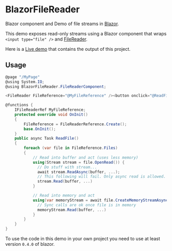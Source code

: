 # BlazorFileReader
Blazor component and Demo of file streams in [Blazor](https://github.com/aspnet/Blazor). 

This demo exposes read-only streams using a Blazor component that wraps 
```<input type="file" />```
and [FileReader](https://developer.mozilla.org/en-US/docs/Web/API/FileReader).

Here is a [Live demo](https://tewr.github.io/BlazorFileReader/) that contains the output of this project. 

## Usage
```cs
@page "/MyPage"
@using System.IO;
@using BlazorFileReader.FileReaderComponent;

<FileReader FileReference="@MyFileReference" /><button onclick="@ReadFile">Read file</button>

@functions {
    IFileReaderRef MyFileReference;
    protected override void OnInit()
    {
        FileReference = FileReaderReference.Create();
        base.OnInit();
    }
    public async Task ReadFile()
    {
        foreach (var file in FileReference.Files)
        {
            // Read into buffer and act (uses less memory)
            using(Stream stream = file.OpenRead()) {
			  // Do stuff with stream...
			  await stream.ReadAsync(buffer, ...);
			  // This following will fail. Only async read is allowed.
			  stream.Read(buffer, ...)
            }

            // Read into memory and act
            using(var memoryStream = await file.CreateMemoryStreamAsync(4096)) {
			  // Sync calls are ok once file is in memory
			  memoryStream.Read(buffer, ...)
            }
        }
    }
}
```

To use the code in this demo in your own project you need to use at least version 
```0.4.0``` of blazor.


